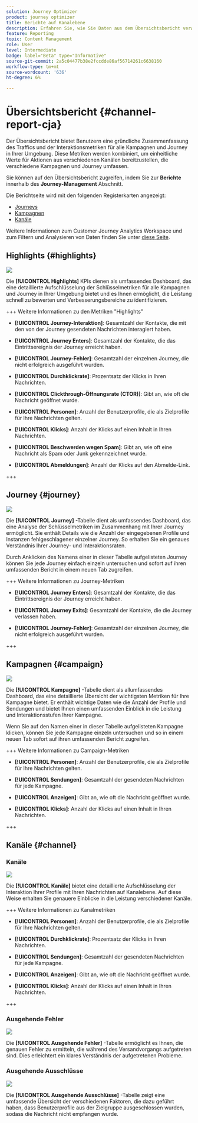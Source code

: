 ```yaml
---
solution: Journey Optimizer
product: journey optimizer
title: Berichte auf Kanalebene
description: Erfahren Sie, wie Sie Daten aus dem Übersichtsbericht verwenden
feature: Reporting
topic: Content Management
role: User
level: Intermediate
badge: label="Beta" type="Informative"
source-git-commit: 2a5c04477b38e2fccdde86af56714261c6638160
workflow-type: tm+mt
source-wordcount: '636'
ht-degree: 6%

---
```


# Übersichtsbericht {#channel-report-cja}

Der Übersichtsbericht bietet Benutzern eine gründliche Zusammenfassung des Traffics und der Interaktionsmetriken für alle Kampagnen und Journey in Ihrer Umgebung. Diese Metriken werden kombiniert, um einheitliche Werte für Aktionen aus verschiedenen Kanälen bereitzustellen, die verschiedene Kampagnen und Journey umfassen.

Sie können auf den Übersichtsbericht zugreifen, indem Sie zur **Berichte** innerhalb des **Journey-Management** Abschnitt.

Die Berichtseite wird mit den folgenden Registerkarten angezeigt:

* [Journeys](#journey)
* [Kampagnen](#campaign)
* [Kanäle](#channel)

Weitere Informationen zum Customer Journey Analytics Workspace und zum Filtern und Analysieren von Daten finden Sie unter [diese Seite](https://experienceleague.adobe.com/en/docs/analytics-platform/using/cja-workspace/home).

## Highlights {#highlights}

![](assets/cja-highlights.png)

Die **[!UICONTROL Highlights]** KPIs dienen als umfassendes Dashboard, das eine detaillierte Aufschlüsselung der Schlüsselmetriken für alle Kampagnen und Journey in Ihrer Umgebung bietet und es Ihnen ermöglicht, die Leistung schnell zu bewerten und Verbesserungsbereiche zu identifizieren.

+++ Weitere Informationen zu den Metriken &quot;Highlights&quot;

* **[!UICONTROL Journey-Interaktion]**: Gesamtzahl der Kontakte, die mit den von der Journey gesendeten Nachrichten interagiert haben.

* **[!UICONTROL Journey Enters]**: Gesamtzahl der Kontakte, die das Eintrittsereignis der Journey erreicht haben.

* **[!UICONTROL Journey-Fehler]**: Gesamtzahl der einzelnen Journey, die nicht erfolgreich ausgeführt wurden.

* **[!UICONTROL Durchklickrate]**: Prozentsatz der Klicks in Ihren Nachrichten.

* **[!UICONTROL Clickthrough-Öffnungsrate (CTOR)]**: Gibt an, wie oft die Nachricht geöffnet wurde.

* **[!UICONTROL Personen]**: Anzahl der Benutzerprofile, die als Zielprofile für Ihre Nachrichten gelten.

* **[!UICONTROL Klicks]**: Anzahl der Klicks auf einen Inhalt in Ihren Nachrichten.

* **[!UICONTROL Beschwerden wegen Spam]**: Gibt an, wie oft eine Nachricht als Spam oder Junk gekennzeichnet wurde.

* **[!UICONTROL Abmeldungen]**: Anzahl der Klicks auf den Abmelde-Link.

+++

## Journey {#journey}

![](assets/cja-channel-journeys.png)

Die **[!UICONTROL Journey]** -Tabelle dient als umfassendes Dashboard, das eine Analyse der Schlüsselmetriken im Zusammenhang mit Ihrer Journey ermöglicht. Sie enthält Details wie die Anzahl der eingegebenen Profile und Instanzen fehlgeschlagener einzelner Journey. So erhalten Sie ein genaues Verständnis Ihrer Journey- und Interaktionsraten.

Durch Anklicken des Namens einer in dieser Tabelle aufgelisteten Journey können Sie jede Journey einfach einzeln untersuchen und sofort auf ihren umfassenden Bericht in einem neuen Tab zugreifen.

+++ Weitere Informationen zu Journey-Metriken

* **[!UICONTROL Journey Enters]**: Gesamtzahl der Kontakte, die das Eintrittsereignis der Journey erreicht haben.

* **[!UICONTROL Journey Exits]**: Gesamtzahl der Kontakte, die die Journey verlassen haben.

* **[!UICONTROL Journey-Fehler]**: Gesamtzahl der einzelnen Journey, die nicht erfolgreich ausgeführt wurden.

+++

## Kampagnen {#campaign}

![](assets/cja-channel-campaigns.png)

Die **[!UICONTROL Kampagne]** -Tabelle dient als allumfassendes Dashboard, das eine detaillierte Übersicht der wichtigsten Metriken für Ihre Kampagne bietet. Er enthält wichtige Daten wie die Anzahl der Profile und Sendungen und bietet Ihnen einen umfassenden Einblick in die Leistung und Interaktionsstufen Ihrer Kampagne.

Wenn Sie auf den Namen einer in dieser Tabelle aufgelisteten Kampagne klicken, können Sie jede Kampagne einzeln untersuchen und so in einem neuen Tab sofort auf ihren umfassenden Bericht zugreifen.

+++ Weitere Informationen zu Campaign-Metriken

* **[!UICONTROL Personen]**: Anzahl der Benutzerprofile, die als Zielprofile für Ihre Nachrichten gelten.

* **[!UICONTROL Sendungen]**: Gesamtzahl der gesendeten Nachrichten für jede Kampagne.

* **[!UICONTROL Anzeigen]**: Gibt an, wie oft die Nachricht geöffnet wurde.

* **[!UICONTROL Klicks]**: Anzahl der Klicks auf einen Inhalt in Ihren Nachrichten.

+++

## Kanäle {#channel}

### Kanäle

![](assets/cja-channels.png)

Die **[!UICONTROL Kanäle]** bietet eine detaillierte Aufschlüsselung der Interaktion Ihrer Profile mit Ihren Nachrichten auf Kanalebene. Auf diese Weise erhalten Sie genauere Einblicke in die Leistung verschiedener Kanäle.

+++ Weitere Informationen zu Kanalmetriken

* **[!UICONTROL Personen]**: Anzahl der Benutzerprofile, die als Zielprofile für Ihre Nachrichten gelten.

* **[!UICONTROL Durchklickrate]**: Prozentsatz der Klicks in Ihren Nachrichten.

* **[!UICONTROL Sendungen]**: Gesamtzahl der gesendeten Nachrichten für jede Kampagne.

* **[!UICONTROL Anzeigen]**: Gibt an, wie oft die Nachricht geöffnet wurde.

* **[!UICONTROL Klicks]**: Anzahl der Klicks auf einen Inhalt in Ihren Nachrichten.

+++

### Ausgehende Fehler

![](assets/cja-channels-outbound-errors.png)

Die **[!UICONTROL Ausgehende Fehler]** -Tabelle ermöglicht es Ihnen, die genauen Fehler zu ermitteln, die während des Versandvorgangs aufgetreten sind. Dies erleichtert ein klares Verständnis der aufgetretenen Probleme.

### Ausgehende Ausschlüsse

![](assets/cja-channels-outbound-excluded.png)

Die **[!UICONTROL Ausgehende Ausschlüsse]** -Tabelle zeigt eine umfassende Übersicht der verschiedenen Faktoren, die dazu geführt haben, dass Benutzerprofile aus der Zielgruppe ausgeschlossen wurden, sodass die Nachricht nicht empfangen wurde.
